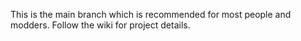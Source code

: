 This is the main branch which is recommended for most people and modders. Follow the wiki for project details.

